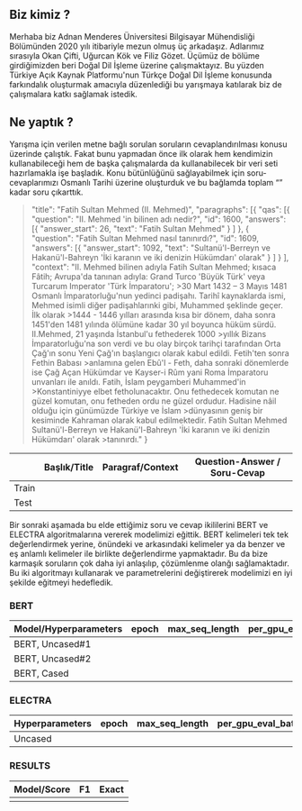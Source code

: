## Biz kimiz ?
Merhaba biz Adnan Menderes Üniversitesi Bilgisayar Mühendisliği Bölümünden 2020 yılı itibariyle mezun olmuş üç arkadaşız. Adlarımız sırasıyla Okan Çifti, Uğurcan Kök ve Filiz Gözet. Üçümüz de bölüme girdiğimizden beri Doğal Dil İşleme üzerine çalışmaktayız. Bu yüzden Türkiye Açık Kaynak Platformu'nun Türkçe Doğal Dil İşleme konusunda farkındalık oluşturmak amacıyla düzenlediği bu yarışmaya katılarak biz de çalışmalara katkı sağlamak istedik.


## Ne yaptık ?
Yarışma için verilen metne bağlı sorulan soruların cevaplandırılması konusu üzerinde çalıştık. Fakat bunu yapmadan önce ilk olarak hem kendimizin kullanabileceği hem de başka çalışmalarda da kullanabilecek bir veri seti hazırlamakla işe başladık. Konu bütünlüğünü sağlayabilmek için soru-cevaplarımızı Osmanlı Tarihi üzerine oluşturduk ve bu bağlamda toplam “” kadar soru çıkarttık.

>"title": "Fatih Sultan Mehmed (II. Mehmed)",
>"paragraphs": [{
>        "qas": [{
>                "question": "II. Mehmed 'in bilinen adı nedir?",
>                "id": 1600,
>                "answers": [{
>                        "answer_start": 26,
>                        "text": "Fatih Sultan Mehmed"
>                    }
>                ]
>            }, {
>                "question": "Fatih Sultan Mehmed nasıl tanınırdı?",
>                "id": 1609,
>                "answers": [{
>                        "answer_start": 1092,
>                        "text": "Sultanü'l-Berreyn ve Hakanü'l-Bahreyn 'İki karanın ve iki denizin Hükümdarı' olarak"
>                    }
>                ]
>            }
>        ],
>        "context": "II. Mehmed bilinen adıyla Fatih Sultan Mehmed; kısaca Fâtih; Avrupa'da tanınan adıyla: Grand Turco 'Büyük Türk' veya Turcarum Imperator 'Türk İmparatoru'; >30 Mart 1432 – 3 Mayıs 1481 Osmanlı İmparatorluğu'nun yedinci padişahı. Tarihî kaynaklarda ismi, Mehmed isimli diğer padişahlarınki gibi, Muhammed şeklinde geçer. İlk olarak >1444 - 1446 yılları arasında kısa bir dönem, daha sonra 1451'den 1481 yılında ölümüne kadar 30 yıl boyunca hüküm sürdü. II.Mehmed, 21 yaşında İstanbul'u fethederek 1000 >yıllık Bizans İmparatorluğu'na son verdi ve bu olay birçok tarihçi tarafından Orta Çağ'ın sonu Yeni Çağ'ın başlangıcı olarak kabul edildi. Fetih'ten sonra Fethin Babası >anlamına gelen Ebû'l - Feth, daha sonraki dönemlerde ise Çağ Açan Hükümdar ve Kayser-i Rûm yani Roma İmparatoru unvanları ile anıldı. Fatih, İslam peygamberi Muhammed'in >Konstantiniyye elbet fetholunacaktır. Onu fethedecek komutan ne güzel komutan, onu fetheden ordu ne güzel ordudur. Hadisine nâil olduğu için günümüzde Türkiye ve İslam >dünyasının geniş bir kesiminde Kahraman olarak kabul edilmektedir. Fatih Sultan Mehmed Sultanü'l-Berreyn ve Hakanü'l-Bahreyn 'İki karanın ve iki denizin Hükümdarı' olarak >tanınırdı."
>}



|               | Başlık/Title  |  Paragraf/Context    | Question-Answer / Soru-Cevap |
| ------------- |---------------|----------------------|------------------------------|
|     Train     |               |                      |                              |
|     Test      |               |                      |                              |

Bir sonraki aşamada bu elde ettiğimiz soru ve cevap ikililerini BERT ve ELECTRA algoritmalarına vererek modelimizi eğittik.
BERT kelimeleri tek tek değerlendirmek yerine, önündeki ve arkasındaki kelimeler ya da benzer ve eş anlamlı kelimeler ile birlikte değerlendirme yapmaktadır. Bu da bize karmaşık soruların çok daha iyi anlaşılıp, çözümlenme olanğı sağlamaktadır. Bu iki algoritmayı kullanarak ve parametrelerini değiştirerek modelimizi en iyi şekilde eğitmeyi hedefledik.


### BERT
| Model/Hyperparameters | epoch | max_seq_length | per_gpu_eval_batch_size | per_gpu_train_batch_size |
|-----------------------|-------|----------------|-------------------------|--------------------------|
|    BERT, Uncased#1    |       |                |                         |                          |
|    BERT, Uncased#2    |       |                |                         |                          |
|    BERT, Cased        |       |                |                         |                          |



### ELECTRA
| Hyperparameters | epoch | max_seq_length | per_gpu_eval_batch_size | per_gpu_train_batch_size |
|-----------------|-------|----------------|-------------------------|--------------------------|
|     Uncased     |       |                |                         |                          |


### RESULTS
| Model/Score |   F1   |   Exact   | 
|-------------|--------|-----------|
|             |        |           |                                    



